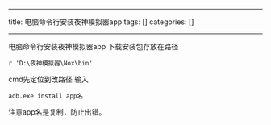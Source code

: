 
--- 
title:  电脑命令行安装夜神模拟器app 
tags: []
categories: [] 

---
电脑命令行安装夜神模拟器app 下载安装包存放在路径

```
r 'D:\夜神模拟器\Nox\bin'

```

cmd先定位到改路径 输入

```
adb.exe install app名

```

注意app名是复制，防止出错。
